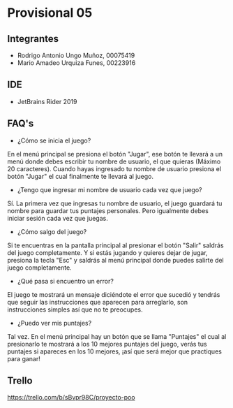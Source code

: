 # Provisional 05

## Integrantes
- Rodrigo Antonio Ungo Muñoz, 00075419
- Mario Amadeo Urquiza Funes, 00223916

## IDE
- JetBrains Rider 2019

## FAQ's
- ¿Cómo se inicia el juego?

En el menú principal se presiona el botón "Jugar", ese botón te llevará a un menú donde debes escribir tu nombre de usuario, el que quieras (Máximo 20 caracteres). Cuando hayas ingresado tu nombre de usuario presiona el botón "Jugar" el cual finalmente te llevará al juego.

- ¿Tengo que ingresar mi nombre de usuario cada vez que juego?

Sí. La primera vez que ingresas tu nombre de usuario, el juego guardará tu nombre para guardar tus puntajes personales. Pero igualmente debes iniciar sesión cada vez que juegas.

- ¿Cómo salgo del juego?

Si te encuentras en la pantalla principal al presionar el botón "Salir" saldrás del juego completamente. Y si estás jugando y quieres dejar de jugar, presiona la tecla "Esc" y saldrás al menú principal donde puedes salirte del juego completamente.

- ¿Qué pasa si encuentro un error?

El juego te mostrará un mensaje diciéndote el error que sucedió y tendrás que seguir las instrucciones que aparecen para arreglarlo, son instrucciones simples así que no te preocupes.

- ¿Puedo ver mis puntajes?

Tal vez. En el menú principal hay un botón que se llama "Puntajes" el cual al presionarlo te mostrará a los 10 mejores puntajes del juego, verás tus puntajes si apareces en los 10 mejores, ¡así que será mejor que practiques para ganar!

## Trello
https://trello.com/b/sBvpr98C/proyecto-poo
